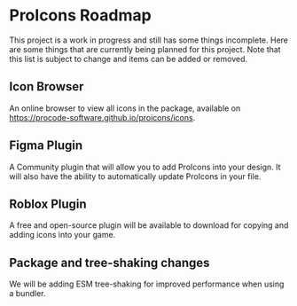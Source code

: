 # ProIcons Roadmap
This project is a work in progress and still has some things incomplete. Here are some things that are currently being planned for this project. Note that this list is subject to change and items can be added or removed.

## Icon Browser
An online browser to view all icons in the package, available on https://procode-software.github.io/proicons/icons.

## Figma Plugin
A Community plugin that will allow you to add ProIcons into your design. It will also have the ability to automatically update ProIcons in your file.

## Roblox Plugin
A free and open-source plugin will be available to download for copying and adding icons into your game.

## Package and tree-shaking changes
We will be adding ESM tree-shaking for improved performance when using a bundler.
